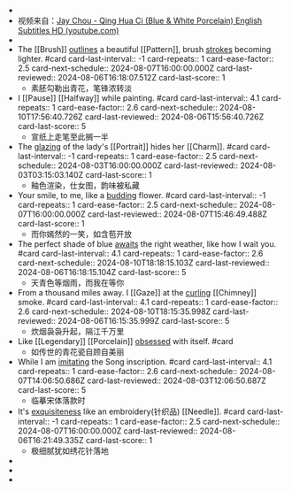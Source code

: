 -
- 视频来自：[Jay Chou - Qing Hua Ci (Blue & White Porcelain) English Subtitles HD (youtube.com)](https://www.youtube.com/watch?v=TrUy1rcQ5iA&ab_channel=shortyfb)
-
- The [[Brush]] [outlines]([[Outline]]) a beautiful [[Pattern]], brush [strokes]([[Stroke]]) becoming lighter. #card
  card-last-interval:: -1
  card-repeats:: 1
  card-ease-factor:: 2.5
  card-next-schedule:: 2024-08-07T16:00:00.000Z
  card-last-reviewed:: 2024-08-06T16:18:07.512Z
  card-last-score:: 1
	- 素胚勾勒出青花，笔锋浓转淡
- I [[Pause]] [[Halfway]] while painting. #card
  card-last-interval:: 4.1
  card-repeats:: 1
  card-ease-factor:: 2.6
  card-next-schedule:: 2024-08-10T17:56:40.726Z
  card-last-reviewed:: 2024-08-06T15:56:40.726Z
  card-last-score:: 5
	- 宣纸上走笔至此搁一半
- The [glazing]([[Glaze]]) of the lady's [[Portrait]] hides her [[Charm]]. #card
  card-last-interval:: -1
  card-repeats:: 1
  card-ease-factor:: 2.5
  card-next-schedule:: 2024-08-03T16:00:00.000Z
  card-last-reviewed:: 2024-08-03T03:15:03.140Z
  card-last-score:: 1
	- 釉色渲染，仕女图，韵味被私藏
- Your smile, to me, like a [budding]([[Bud]]) flower. #card
  card-last-interval:: -1
  card-repeats:: 1
  card-ease-factor:: 2.5
  card-next-schedule:: 2024-08-07T16:00:00.000Z
  card-last-reviewed:: 2024-08-07T15:46:49.488Z
  card-last-score:: 1
	- 而你嫣然的一笑，如含苞开放
- The perfect shade of blue [awaits]([[Await]]) the right weather, like how I wait you. #card
  card-last-interval:: 4.1
  card-repeats:: 1
  card-ease-factor:: 2.6
  card-next-schedule:: 2024-08-10T18:18:15.103Z
  card-last-reviewed:: 2024-08-06T16:18:15.104Z
  card-last-score:: 5
	- 天青色等烟雨，而我在等你
- From a thousand miles away. I [[Gaze]] at the [curling]([[Curl]]) [[Chimney]] smoke. #card
  card-last-interval:: 4.1
  card-repeats:: 1
  card-ease-factor:: 2.6
  card-next-schedule:: 2024-08-10T18:15:35.998Z
  card-last-reviewed:: 2024-08-06T16:15:35.999Z
  card-last-score:: 5
	- 炊烟袅袅升起，隔江千万里
- Like [[Legendary]] [[Porcelain]] [obsessed]([[Obsess]]) with itself. #card
	- 如传世的青花瓷自顾自美丽
- While I am [imitating]([[Imitate]]) the Song inscription. #card
  card-last-interval:: 4.1
  card-repeats:: 1
  card-ease-factor:: 2.6
  card-next-schedule:: 2024-08-07T14:06:50.686Z
  card-last-reviewed:: 2024-08-03T12:06:50.687Z
  card-last-score:: 5
	- 临摹宋体落款时
- It's [exquisiteness]([[Exquisite]]) like an embroidery(针织品) [[Needle]]. #card
  card-last-interval:: -1
  card-repeats:: 1
  card-ease-factor:: 2.5
  card-next-schedule:: 2024-08-07T16:00:00.000Z
  card-last-reviewed:: 2024-08-06T16:21:49.335Z
  card-last-score:: 1
	- 极细腻犹如绣花针落地
-
-
-